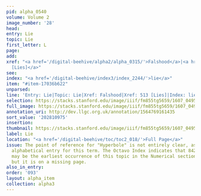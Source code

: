 ```yaml
---
pid: alpha_0540
volume: Volume 2
image_number: '28'
head:
entry: Lie
topic: Lie
first_letter: L
page:
add:
xref: "<a href='/digital-beehive/alpha2/alpha_0315/'>Falshood</a>|<a href='/digital-beehive/num3/num_0645/'>513
  [Lies]</a>"
see:
index: "<a href='/digital-beehive/index3/index_2244/'>lie</a>"
item: "#item-17036b622"
unparsed:
line: 'Entry: Lie|Topic: Lie|Xref: Falshood|Xref: 513 [Lies]|Index: lie|#item-17036b622'
selection: https://stacks.stanford.edu/image/iiif/fm855tg5659/1607_0495/757,975,3016,705/full/0/default.jpg
full_image: https://stacks.stanford.edu/image/iiif/fm855tg5659/1607_0495/full/full/0/default.jpg
annotation_uri: http://dev.llgc.org.uk/annotation/1564769161435
sort_value: '202810975'
insertion:
thumbnail: https://stacks.stanford.edu/image/iiif/fm855tg5659/1607_0495/757,975,600,180/250,/0/default.jpg
label: Lie
location: "<a href='/digital-beehive/toc/toc2_018/'>Full Page</a>"
issue: The point of reference for "Hyperbole" is not entirely clear, as there is no
  alphabetical entry for this term. The Octavo Index indicates that 842 [Hyperbole]
  may be the earliest occurrence of this topic in the Numerical section of the Alvearium,
  but it is on a missing page.
also_in_entry:
order: '093'
layout: alpha_item
collection: alpha3
---
```

